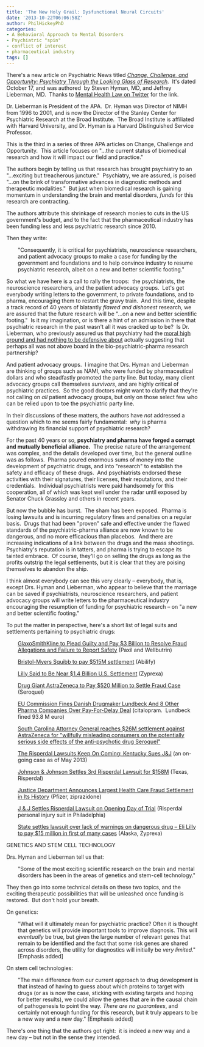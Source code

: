 ```yaml
---
title: 'The New Holy Grail: Dysfunctional Neural Circuits'
date: '2013-10-22T06:06:58Z'
author: PhilHickeyPhD
categories:
- A Behavioral Approach to Mental Disorders
- Psychiatric "spin"
- conflict of interest
- pharmaceutical industry
tags: []
---
```


There's a new article on Psychiatric News titled <i><a href="http://psychnews.psychiatryonline.org//newsArticle.aspx?articleid=1758579">Change, Challenge, and Opportunity: Psychiatry Through the Looking Glass of Research</a>.  </i>It's dated October 17, and was authored  by Steven Hyman, MD, and Jeffrey Lieberman, MD.  Thanks to <a href="https://twitter.com/MentalHealthLaw">Mental Health Law on Twitter</a> for the link.

Dr. Lieberman is President of the APA.  Dr. Hyman was Director of NIMH from 1996 to 2001, and is now the Director of the Stanley Center for Psychiatric Research at the Broad Institute.  The Broad Institute is affiliated with Harvard University, and Dr. Hyman is a Harvard Distinguished Service Professor.

This is the third in a series of three APA articles on Change, Challenge and Opportunity.  This article focuses on "…the current status of biomedical research and how it will impact our field and practice."

The authors begin by telling us that research has brought psychiatry to an "…exciting but treacherous juncture."  Psychiatry, we are assured, is poised "…on the brink of transformative advances in diagnostic methods and therapeutic modalities."  But just when biomedical research is gaining momentum in understanding the brain and mental disorders, <i>funds</i> for this research are contracting.

The authors attribute this shrinkage of research monies to cuts in the US government's budget, and to the fact that the pharmaceutical industry has been funding less and less psychiatric research since 2010.

Then they write:
<p style="padding-left: 30px;">"Consequently, it is critical for psychiatrists, neuroscience researchers, and patient advocacy groups to make a case for funding by the government and foundations and to help convince industry to resume psychiatric research, albeit on a new and better scientific footing."</p>
So what we have here is a call to rally the troops:  the psychiatrists, the neuroscience researchers, and the patient advocacy groups.  Let's get everybody writing letters to the government, to private foundations, and to pharma, encouraging them to restart the gravy train.  And this time, despite a track record of 40 years of blatantly <i>flawed and dishonest</i> research, we are assured that the future research will be "…on a new and better scientific footing."  Is it my imagination, or is there a hint of an admission in there that psychiatric research in the past wasn't all it was cracked up to be?  Is Dr. Lieberman, who previously assured us that psychiatry had the <a href="http://psychnews.psychiatryonline.org/newsArticle.aspx?articleid=1698974">moral high ground and had nothing to be defensive about</a> actually suggesting that perhaps all was not above board in the bio-psychiatric-pharma research partnership?

And patient advocacy groups.  I imagine that Drs. Hyman and Lieberman are thinking of groups such as NAMI, who were funded by pharmaceutical dollars and who steadfastly promoted the party line. But today, many client advocacy groups call themselves <i>survivors</i>, and are highly critical of psychiatric practices.  So the good doctors might want to clarify that they're not calling on <i>all</i> patient advocacy groups, but only on those select few who can be relied upon to toe the psychiatric party line.

In their discussions of these matters, the authors have <i>not</i> addressed a question which to me seems fairly fundamental:  <i>why</i> is pharma withdrawing its financial support of psychiatric research?

For the past 40 years or so, <strong>psychiatry and pharma have forged a corrupt and mutually beneficial alliance.</strong>  The precise nature of the arrangement was complex, and the details developed over time, but the general outline was as follows.  Pharma poured enormous sums of money into the development of psychiatric drugs, and into "research" to establish the safety and efficacy of these drugs.  And psychiatrists endorsed these activities with their signatures, their licenses, their reputations, and their credentials.  Individual psychiatrists were paid handsomely for this cooperation, all of which was kept well under the radar until exposed by Senator Chuck Grassley and others in recent years.

But now the bubble has burst.  The sham has been exposed.  Pharma is losing lawsuits and is incurring regulatory fines and penalties on a regular basis.  Drugs that had been "proven" safe and effective under the flawed standards of the psychiatric-pharma alliance are now known to be dangerous, and no more efficacious than placebos.  And there are increasing indications of a link between the drugs and the mass shootings.  Psychiatry's reputation is in tatters, and pharma is trying to escape its tainted embrace.  Of course, they'll go on selling the drugs as long as the profits outstrip the legal settlements, but it is clear that they are poising themselves to abandon the ship.

I think almost everybody can see this very clearly – everybody, that is, except Drs. Hyman and Lieberman, who appear to believe that the marriage can be saved if psychiatrists, neuroscience researchers, and patient advocacy groups will write letters to the pharmaceutical industry encouraging the resumption of funding for psychiatric research – on "a new and better scientific footing."

To put the matter in perspective, here's a short list of legal suits and settlements pertaining to psychiatric drugs:
<p style="padding-left: 30px;"><a href="http://www.justice.gov/opa/pr/2012/July/12-civ-842.html">GlaxoSmithKline to Plead Guilty and Pay $3 Billion to Resolve Fraud Allegations and Failure to Report Safety</a> (Paxil and Wellbutrin)</p>
<p style="padding-left: 30px;"><a href="http://abcnews.go.com/Business/story?id=3670595">Bristol-Myers Squibb to pay $515M settlement</a> (Abilify)</p>
<p style="padding-left: 30px;"><a href="http://www.nytimes.com/2009/01/15/business/15drug.html?_r=1&amp;">Lilly Said to Be Near $1.4 Billion U.S. Settlement</a> (Zyprexa)</p>
<p style="padding-left: 30px;"><a href="http://abcnews.go.com/Politics/Health/astrazeneca-pay-520-million-illegally-marketing-seroquel-schizophrenia/story?id=10488647">Drug Giant AstraZeneca to Pay $520 Million to Settle Fraud Case</a> (Seroquel)</p>
<p style="padding-left: 30px;"><a href="http://www.ibtimes.com/eu-commission-fines-danish-drugmaker-lundbeck-8-other-pharma-companies-over-pay-delay-deal-1313683">EU Commission Fines Danish Drugmaker Lundbeck And 8 Other Pharma Companies Over Pay-For-Delay Deal</a> (citalopram.  Lundbeck fined 93.8 M euro)</p>
<p style="padding-left: 30px;"><a href="http://seroquellawsuitblog.blogspot.com/2012/08/south-carolina-attorney-general-reaches.html">South Carolina Attorney General reaches $26M settlement against AstraZeneca for "willfully misleading consumers on the potentially serious side effects of the anti-psychotic drug Seroquel"</a></p>
<p style="padding-left: 30px;"><a href="http://www.pharmalive.com/the-risperdal-lawsuits-keep-on-coming-kentucky-sues-jj">The Risperdal Lawsuits Keep On Coming: Kentucky Sues J&amp;J</a> (an on-going case as of May 2013)</p>
<p style="padding-left: 30px;"><a href="http://psychcentral.com/blog/archives/2012/01/25/johnson-johnson-settles-3rd-risperdal-lawsuit-for-158m/">Johnson &amp; Johnson Settles 3rd Risperdal Lawsuit for $158M</a> (Texas, Risperdal)</p>
<p style="padding-left: 30px;"><a href="http://www.justice.gov/opa/pr/2009/September/09-civ-900.html">Justice Department Announces Largest Health Care Fraud Settlement in Its History</a> (Pfizer, ziprazidone)</p>
<p style="padding-left: 30px;"><a href="http://www.bloomberg.com/news/2012-09-10/j-j-settles-risperdal-lawsuit-on-opening-day-of-trial.html">J &amp; J Settles Risperdal Lawsuit on Opening Day of Trial</a> (Risperdal personal injury suit in Philadelphia)</p>
<p style="padding-left: 30px;"><a href="http://tmap.wordpress.com/2008/03/27/state-settles-lawsuit-over-lack-of-warnings-on-dangerous-drug-eli-lilly-to-pay-15-million-in-first-of-many-cases/">State settles lawsuit over lack of warnings on dangerous drug – Eli Lilly to pay $15 million in first of many cases</a> (Alaska, Zyprexa)</p>
GENETICS AND STEM CELL TECHNOLOGY

Drs. Hyman and Lieberman tell us that:
<p style="padding-left: 30px;">"Some of the most exciting scientific research on the brain and mental disorders has been in the areas of genetics and stem-cell technology."</p>
They then go into some technical details on these two topics, and the exciting therapeutic possibilities that will be unleashed once funding is restored.  But don't hold your breath.

On genetics:
<p style="padding-left: 30px;">"What will it ultimately mean for psychiatric practice? Often it is thought that genetics will provide important tools to improve diagnosis. This will <i>eventually</i> be true, but given the large number of relevant genes that remain to be identified and the fact that some risk genes are shared across disorders, the utility for diagnostics will initially be <i>very limited</i>." [Emphasis added]</p>
On stem cell technologies:
<p style="padding-left: 30px;">"The main difference from our current approach to drug development is that instead of having to guess about which proteins to target with drugs (or as is now the case, sticking with existing targets and hoping for better results), we could allow the genes that are in the causal chain of pathogenesis to point the way. <i>There are no guarantees</i>, and certainly not enough funding for this research, but it truly appears to be a new way and a new day." [Emphasis added]</p>
There's one thing that the authors got right:  it is indeed a new way and a new day – but not in the sense they intended.